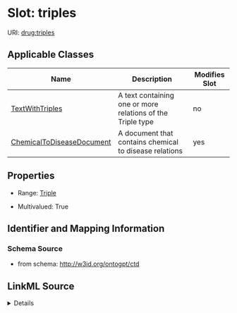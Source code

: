

# Slot: triples

URI: [drug:triples](http://w3id.org/ontogpt/drug/triples)



<!-- no inheritance hierarchy -->





## Applicable Classes

| Name | Description | Modifies Slot |
| --- | --- | --- |
| [TextWithTriples](TextWithTriples.md) | A text containing one or more relations of the Triple type |  no  |
| [ChemicalToDiseaseDocument](ChemicalToDiseaseDocument.md) | A document that contains chemical to disease relations |  yes  |







## Properties

* Range: [Triple](Triple.md)

* Multivalued: True





## Identifier and Mapping Information







### Schema Source


* from schema: http://w3id.org/ontogpt/ctd




## LinkML Source

<details>
```yaml
name: triples
from_schema: http://w3id.org/ontogpt/ctd
rank: 1000
multivalued: true
alias: triples
owner: TextWithTriples
domain_of:
- TextWithTriples
range: Triple
inlined: true
inlined_as_list: true

```
</details>